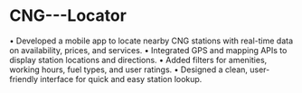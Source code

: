 # CNG---Locator
• Developed a mobile app to locate nearby CNG stations with real-time data on availability, prices, and services. • Integrated GPS and mapping APIs to display station locations and directions. • Added filters for amenities, working hours, fuel types, and user ratings. • Designed a clean, user-friendly interface for quick and easy station lookup.
